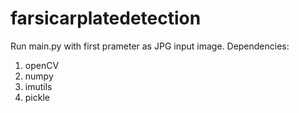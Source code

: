 # farsicarplatedetection
Run main.py with first prameter as JPG input image.
Dependencies:
 1. openCV
 2. numpy
 3. imutils
 4. pickle
